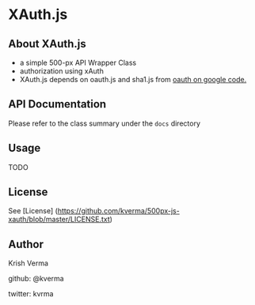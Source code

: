 # XAuth.js

## About XAuth.js

 - a simple 500-px API Wrapper Class
  - authorization using xAuth
 - XAuth.js depends on oauth.js and sha1.js from [oauth on google code.](http://code.google.com/p/oauth/source/browse/#svn%2Fcode%2Fjavascript)

## API Documentation

Please refer to the class summary under the `docs` directory

## Usage

TODO

## License
   See [License] (https://github.com/kverma/500px-js-xauth/blob/master/LICENSE.txt)

## Author

Krish Verma

github: @kverma

twitter: kvrma